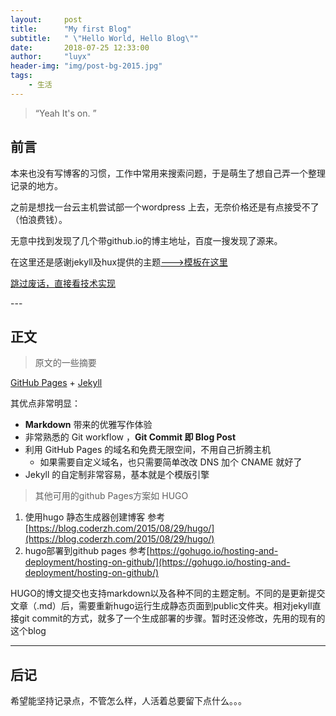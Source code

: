 ```yaml
---
layout:     post
title:      "My first Blog"
subtitle:   " \"Hello World, Hello Blog\""
date:       2018-07-25 12:33:00
author:     "luyx"
header-img: "img/post-bg-2015.jpg"
tags:
    - 生活
---
```


> “Yeah It's on. ”


## 前言

本来也没有写博客的习惯，工作中常用来搜索问题，于是萌生了想自己弄一个整理记录的地方。

之前是想找一台云主机尝试部一个wordpress 上去，无奈价格还是有点接受不了（怕浪费钱）。

无意中找到发现了几个带github.io的博主地址，百度一搜发现了源来。

在这里还是感谢jekyll及hux提供的主题[--->模板在这里](https://github.com/Huxpro/huxblog-boilerplate)

[跳过废话，直接看技术实现 ](#content)


<p id = "content"></p>
---

## 正文

 > 原文的一些摘要


 [GitHub Pages](https://pages.github.com/) + [Jekyll](http://jekyllrb.com/) 

其优点非常明显：

* **Markdown** 带来的优雅写作体验
* 非常熟悉的 Git workflow ，**Git Commit 即 Blog Post**
* 利用 GitHub Pages 的域名和免费无限空间，不用自己折腾主机
	* 如果需要自定义域名，也只需要简单改改 DNS 加个 CNAME 就好了
* Jekyll 的自定制非常容易，基本就是个模版引擎

>其他可用的github Pages方案如 HUGO

1. 使用hugo 静态生成器创建博客 参考[https://blog.coderzh.com/2015/08/29/hugo/](https://blog.coderzh.com/2015/08/29/hugo/)
2. hugo部署到github pages 参考[https://gohugo.io/hosting-and-deployment/hosting-on-github/](https://gohugo.io/hosting-and-deployment/hosting-on-github/)


HUGO的博文提交也支持markdown以及各种不同的主题定制。不同的是更新提交文章（.md）后，需要重新hugo运行生成静态页面到public文件夹。相对jekyll直接git commit的方式，就多了一个生成部署的步骤。暂时还没修改，先用的现有的这个blog

---




## 后记

希望能坚持记录点，不管怎么样，人活着总要留下点什么。。。


